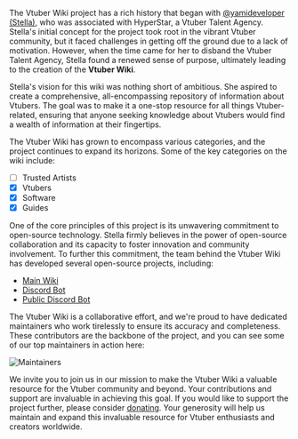 The Vtuber Wiki project has a rich history that began with [@yamideveloper (Stella)](https://twitter.com/yamideveloper), who was associated with HyperStar, a Vtuber Talent Agency. Stella's initial concept for the project took root in the vibrant Vtuber community, but it faced challenges in getting off the ground due to a lack of motivation. However, when the time came for her to disband the Vtuber Talent Agency, Stella found a renewed sense of purpose, ultimately leading to the creation of the **Vtuber Wiki**.

Stella's vision for this wiki was nothing short of ambitious. She aspired to create a comprehensive, all-encompassing repository of information about Vtubers. The goal was to make it a one-stop resource for all things Vtuber-related, ensuring that anyone seeking knowledge about Vtubers would find a wealth of information at their fingertips.

The Vtuber Wiki has grown to encompass various categories, and the project continues to expand its horizons. Some of the key categories on the wiki include:

- [ ] Trusted Artists
- [x] Vtubers
- [x] Software
- [x] Guides

One of the core principles of this project is its unwavering commitment to open-source technology. Stella firmly believes in the power of open-source collaboration and its capacity to foster innovation and community involvement. To further this commitment, the team behind the Vtuber Wiki has developed several open-source projects, including:

- [Main Wiki](https://github.com/vtuberwiki/wiki)
- [Discord Bot](https://github.com/vtuberwiki/bot)
- [Public Discord Bot](https://github.com/vtuberwiki/Public-Bot)

The Vtuber Wiki is a collaborative effort, and we're proud to have dedicated maintainers who work tirelessly to ensure its accuracy and completeness. These contributors are the backbone of the project, and you can see some of our top maintainers in action here:

![Maintainers](https://contrib.rocks/image?repo=vtuberwiki/wiki)

We invite you to join us in our mission to make the Vtuber Wiki a valuable resource for the Vtuber community and beyond. Your contributions and support are invaluable in achieving this goal. If you would like to support the project further, please consider [donating](/donate). Your generosity will help us maintain and expand this invaluable resource for Vtuber enthusiasts and creators worldwide.
